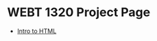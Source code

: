 # WEBT 1320 Project Page

<ul>
<li><a href="intro_to_HTML/index.html" target="_blank">Intro to HTML</a></li>